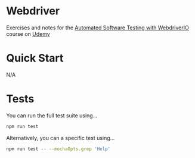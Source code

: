 # Webdriver

Exercises and notes for the [Automated Software Testing with WebdriverIO](https://elifesciences.udemy.com/course/automated-software-testing-with-webdriverio) course on [Udemy](https://elifesciences.udemy.com)

# Quick Start

N/A

# Tests

You can run the full test suite using...

```sh
npm run test
```

Alternatively, you can a specific test using...

```sh
npm run test -- --mochaOpts.grep 'Help'
```